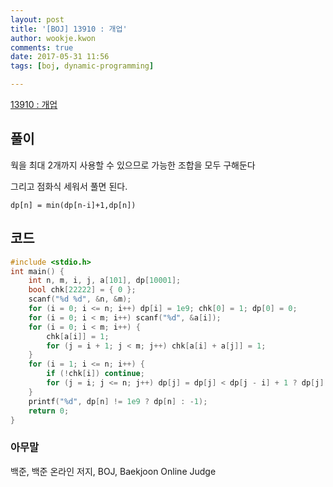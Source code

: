 ```yaml
---
layout: post
title: '[BOJ] 13910 : 개업'
author: wookje.kwon
comments: true
date: 2017-05-31 11:56
tags: [boj, dynamic-programming]

---
```


[13910 : 개업](https://www.acmicpc.net/problem/13910)

## 풀이

웍을 최대 2개까지 사용할 수 있으므로 가능한 조합을 모두 구해둔다

그리고 점화식 세워서 풀면 된다.

`dp[n] = min(dp[n-i]+1,dp[n])` 

## 코드

```cpp
#include <stdio.h>
int main() {
	int n, m, i, j, a[101], dp[10001];
	bool chk[22222] = { 0 };
	scanf("%d %d", &n, &m);
	for (i = 0; i <= n; i++) dp[i] = 1e9; chk[0] = 1; dp[0] = 0;
	for (i = 0; i < m; i++) scanf("%d", &a[i]);
	for (i = 0; i < m; i++) {
		chk[a[i]] = 1;
		for (j = i + 1; j < m; j++) chk[a[i] + a[j]] = 1;
	}
	for (i = 1; i <= n; i++) {
		if (!chk[i]) continue;
		for (j = i; j <= n; j++) dp[j] = dp[j] < dp[j - i] + 1 ? dp[j] : dp[j - i] + 1;
	}
	printf("%d", dp[n] != 1e9 ? dp[n] : -1);
	return 0;
}
```

### 아무말  
백준, 백준 온라인 저지, BOJ, Baekjoon Online Judge